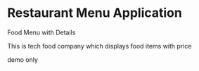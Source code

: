 # Restaurant Menu Application

Food Menu with Details

This is tech food company which displays food items with price


demo only
